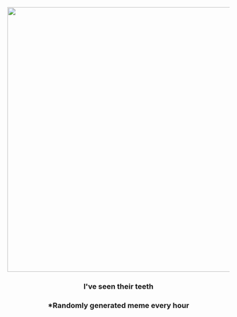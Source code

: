 <p align="center">
        <img src="https://i.redd.it/lrdha9if4ig91.jpg" width="600" height="600">
        </p>
        <h3 align="center">I've seen their teeth</h3>
        <h3 align="center">*Randomly generated meme every hour</h3>
    